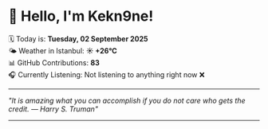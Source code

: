 # 👋 Hello, I'm Kekn9ne!

🗓️ Today is: **Tuesday, 02 September 2025**  
🌤️ Weather in Istanbul: **☀️   +26°C**  
📊 GitHub Contributions: **83**  
🎧 Currently Listening: Not listening to anything right now ❌

---

_"It is amazing what you can accomplish if you do not care who gets the credit. — *Harry S. Truman*"_

---

